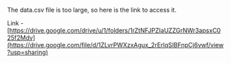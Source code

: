 The data.csv file is too large, so here is the link to access it.

Link - [https://drive.google.com/drive/u/1/folders/1rZtNFJPZIaUZZGrNWr3apsxC025f2Mdv](https://drive.google.com/file/d/1ZLvrPWXzxAgux_2rErlqSIBFnpCj6vwf/view?usp=sharing)
